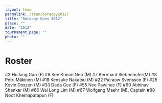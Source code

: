 ```yaml
---
layout: team
permalink: /team/boracay2012/
title: "Boracay Open 2012"
place: ""
date: "2012"
tournament_page: ""
photo: ""
---
```


# Roster

#3 Huifang Gao (F)
#6 Kee Khoon Neo (M)
#7 Bernhard Siebenhofer(M)
#8 Petri Mäkinen (M)
#18 Kensuke Nakatsu (M)
#22 Pairaow Svensson (F)
#25 Kevin Doxzen (M)
#33 Dada Gee (F)
#55 Nee	Pawinee (F)
#60 Abhinav Shankar (M)
#66 Wei Long Lim (M)
#67 Wolfgang Maehr (M), Captain
#88 Noot Khemapatapun (F)
